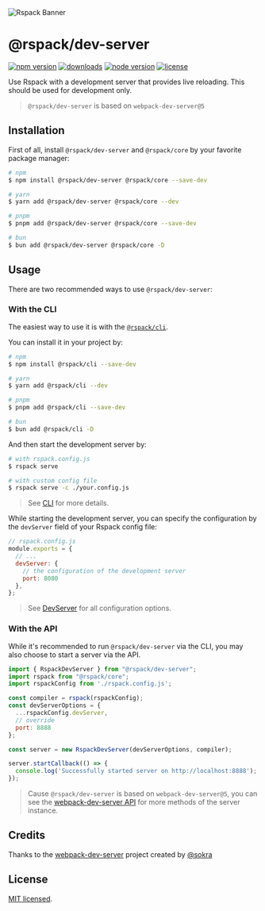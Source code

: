 <picture>
  <source media="(prefers-color-scheme: dark)" srcset="https://assets.rspack.dev/rspack/rspack-banner-plain-dark.png">
  <img alt="Rspack Banner" src="https://assets.rspack.dev/rspack/rspack-banner-plain-light.png">
</picture>

# @rspack/dev-server

<p>
  <a href="https://npmjs.com/package/@rspack/dev-server?activeTab=readme"><img src="https://img.shields.io/npm/v/@rspack/dev-server?style=flat-square&colorA=564341&colorB=EDED91" alt="npm version" /></a>
  <a href="https://npmcharts.com/compare/@rspack/dev-server?minimal=true"><img src="https://img.shields.io/npm/dm/@rspack/dev-server.svg?style=flat-square&colorA=564341&colorB=EDED91" alt="downloads" /></a>
  <a href="https://nodejs.org/en/about/previous-releases"><img src="https://img.shields.io/node/v/@rspack/dev-server.svg?style=flat-square&colorA=564341&colorB=EDED91" alt="node version"></a>
  <a href="https://github.com/web-infra-dev/rspack-dev-server/blob/main/LICENSE"><img src="https://img.shields.io/badge/License-MIT-blue.svg?style=flat-square&colorA=564341&colorB=EDED91" alt="license" /></a>
</p>

Use Rspack with a development server that provides live reloading. This should be used for development only.

> `@rspack/dev-server` is based on `webpack-dev-server@5`

## Installation

First of all, install `@rspack/dev-server` and `@rspack/core` by your favorite package manager:

```bash
# npm
$ npm install @rspack/dev-server @rspack/core --save-dev

# yarn
$ yarn add @rspack/dev-server @rspack/core --dev

# pnpm
$ pnpm add @rspack/dev-server @rspack/core --save-dev

# bun
$ bun add @rspack/dev-server @rspack/core -D
```

## Usage

There are two recommended ways to use `@rspack/dev-server`:

### With the CLI

The easiest way to use it is with the [`@rspack/cli`](https://www.npmjs.com/package/@rspack/cli).

You can install it in your project by:

```bash
# npm
$ npm install @rspack/cli --save-dev

# yarn
$ yarn add @rspack/cli --dev

# pnpm
$ pnpm add @rspack/cli --save-dev

# bun
$ bun add @rspack/cli -D
```

And then start the development server by:

```bash
# with rspack.config.js
$ rspack serve

# with custom config file
$ rspack serve -c ./your.config.js
```

> See [CLI](https://rspack.dev/api/cli) for more details.

While starting the development server, you can specify the configuration by the `devServer` field of your Rspack config file:

```js
// rspack.config.js
module.exports = {
  // ...
  devServer: {
    // the configuration of the development server
    port: 8080
  },
};
```

> See [DevServer](https://rspack.dev/config/dev-server) for all configuration options.

### With the API

While it's recommended to run `@rspack/dev-server` via the CLI, you may also choose to start a server via the API.

```js
import { RspackDevServer } from "@rspack/dev-server";
import rspack from "@rspack/core";
import rspackConfig from './rspack.config.js';

const compiler = rspack(rspackConfig);
const devServerOptions = {
  ...rspackConfig.devServer,
  // override
  port: 8888
};

const server = new RspackDevServer(devServerOptions, compiler);

server.startCallback(() => {
  console.log('Successfully started server on http://localhost:8888');
});
```

> Cause `@rspack/dev-server` is based on `webpack-dev-server@5`, you can see the [webpack-dev-server API](https://webpack.js.org/api/webpack-dev-server/) for more methods of the server instance.

## Credits

Thanks to the [webpack-dev-server](https://github.com/webpack/webpack-dev-server) project created by [@sokra](https://github.com/sokra)

## License

[MIT licensed](https://github.com/web-infra-dev/rspack-dev-server/blob/main/LICENSE).
